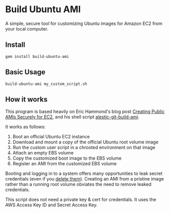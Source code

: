 # Build Ubuntu AMI

A simple, secure tool for customizing Ubuntu images for Amazon EC2 from your local computer.

## Install

    gem install build-ubuntu-ami

## Basic Usage

    build-ubuntu-ami my_custom_script.sh

## How it works

This program is based heavily on Eric Hammond's blog post [Creating Public AMIs Securely for EC2](http://alestic.com/2011/06/ec2-ami-security), and his shell script [alestic-git-build-ami](https://github.com/alestic/alestic-git/blob/master/bin/alestic-git-build-ami).

It works as follows:

1. Boot an official Ubuntu EC2 instance
2. Download and mount a copy of the official Ubuntu root volume image
3. Run the custom user script in a chrooted environment on that image
4. Attach an empty EBS volume
5. Copy the customized boot image to the EBS volume
6. Register an AMI from the customized EBS volume

Booting and logging in to a system offers many opportunities to leak secret credentials (even if you [delete them](http://alestic.com/2009/09/ec2-public-ebs-danger)). Creating an AMI from a pristine image rather than a running root volume obviates the need to remove leaked credentials.

This script does not need a private key & cert for credentials. It uses the AWS Access Key ID and Secret Access Key.
